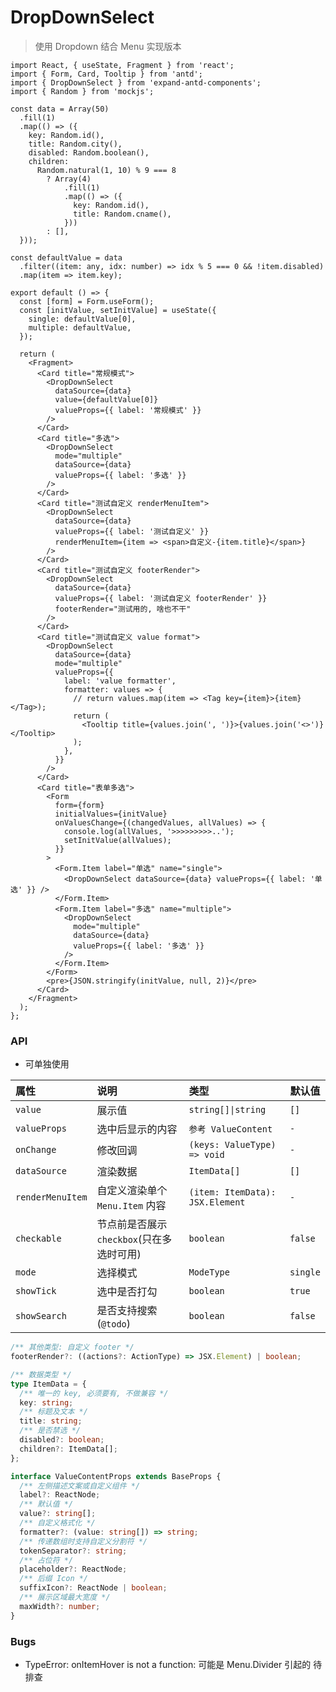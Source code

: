 # DropDownSelect

> 使用 Dropdown 结合 Menu 实现版本

```tsx
import React, { useState, Fragment } from 'react';
import { Form, Card, Tooltip } from 'antd';
import { DropDownSelect } from 'expand-antd-components';
import { Random } from 'mockjs';

const data = Array(50)
  .fill(1)
  .map(() => ({
    key: Random.id(),
    title: Random.city(),
    disabled: Random.boolean(),
    children:
      Random.natural(1, 10) % 9 === 8
        ? Array(4)
            .fill(1)
            .map(() => ({
              key: Random.id(),
              title: Random.cname(),
            }))
        : [],
  }));

const defaultValue = data
  .filter((item: any, idx: number) => idx % 5 === 0 && !item.disabled)
  .map(item => item.key);

export default () => {
  const [form] = Form.useForm();
  const [initValue, setInitValue] = useState({
    single: defaultValue[0],
    multiple: defaultValue,
  });

  return (
    <Fragment>
      <Card title="常规模式">
        <DropDownSelect
          dataSource={data}
          value={defaultValue[0]}
          valueProps={{ label: '常规模式' }}
        />
      </Card>
      <Card title="多选">
        <DropDownSelect
          mode="multiple"
          dataSource={data}
          valueProps={{ label: '多选' }}
        />
      </Card>
      <Card title="测试自定义 renderMenuItem">
        <DropDownSelect
          dataSource={data}
          valueProps={{ label: '测试自定义' }}
          renderMenuItem={item => <span>自定义-{item.title}</span>}
        />
      </Card>
      <Card title="测试自定义 footerRender">
        <DropDownSelect
          dataSource={data}
          valueProps={{ label: '测试自定义 footerRender' }}
          footerRender="测试用的, 啥也不干"
        />
      </Card>
      <Card title="测试自定义 value format">
        <DropDownSelect
          dataSource={data}
          mode="multiple"
          valueProps={{
            label: 'value formatter',
            formatter: values => {
              // return values.map(item => <Tag key={item}>{item}</Tag>);
              return (
                <Tooltip title={values.join(', ')}>{values.join('<>')}</Tooltip>
              );
            },
          }}
        />
      </Card>
      <Card title="表单多选">
        <Form
          form={form}
          initialValues={initValue}
          onValuesChange={(changedValues, allValues) => {
            console.log(allValues, '>>>>>>>>>..');
            setInitValue(allValues);
          }}
        >
          <Form.Item label="单选" name="single">
            <DropDownSelect dataSource={data} valueProps={{ label: '单选' }} />
          </Form.Item>
          <Form.Item label="多选" name="multiple">
            <DropDownSelect
              mode="multiple"
              dataSource={data}
              valueProps={{ label: '多选' }}
            />
          </Form.Item>
        </Form>
        <pre>{JSON.stringify(initValue, null, 2)}</pre>
      </Card>
    </Fragment>
  );
};
```

### API

- 可单独使用

| 属性             | 说明                                      | 类型                            | 默认值   |
| :--------------- | :---------------------------------------- | :------------------------------ | -------- |
| `value`          | 展示值                                    | `string[]\|string`              | `[]`     |
| `valueProps`     | 选中后显示的内容                          | `参考 ValueContent`             | `-`      |
| `onChange`       | 修改回调                                  | `(keys: ValueType) => void`     | `-`      |
| `dataSource`     | 渲染数据                                  | `ItemData[]`                    | `[]`     |
| `renderMenuItem` | 自定义渲染单个 `Menu.Item` 内容           | `(item: ItemData): JSX.Element` | `-`      |
| `checkable`      | 节点前是否展示 `checkbox`(只在多选时可用) | `boolean`                       | `false`  |
| `mode`           | 选择模式                                  | `ModeType`                      | `single` |
| `showTick`       | 选中是否打勾                              | `boolean`                       | `true`   |
| `showSearch`     | 是否支持搜索(`@todo`)                     | `boolean`                       | `false`  |

```ts
/** 其他类型: 自定义 footer */
footerRender?: ((actions?: ActionType) => JSX.Element) | boolean;

/** 数据类型 */
type ItemData = {
  /** 唯一的 key, 必须要有, 不做兼容 */
  key: string;
  /** 标题及文本 */
  title: string;
  /** 是否禁选 */
  disabled?: boolean;
  children?: ItemData[];
};

interface ValueContentProps extends BaseProps {
  /** 左侧描述文案或自定义组件 */
  label?: ReactNode;
  /** 默认值 */
  value?: string[];
  /** 自定义格式化 */
  formatter?: (value: string[]) => string;
  /** 传递数组时支持自定义分割符 */
  tokenSeparator?: string;
  /** 占位符 */
  placeholder?: ReactNode;
  /** 后缀 Icon */
  suffixIcon?: ReactNode | boolean;
  /** 展示区域最大宽度 */
  maxWidth?: number;
}
```

### Bugs

- TypeError: onItemHover is not a function: 可能是 Menu.Divider 引起的 待排查
